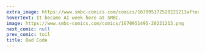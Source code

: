 ```yaml
---
extra_image: https://www.smbc-comics.com/comics/167095172520221213after.png
hovertext: It became AI week here at SMBC.
image: https://www.smbc-comics.com/comics/1670951495-20221213.png
next_comic: null
prev_comic: toil
title: Bad Code
---
```


